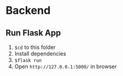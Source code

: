 # Backend

## Run Flask App
1. `$cd` to this folder
2. Install dependencies 
3. `$flask run`
4. Open `http://127.0.0.1:5000/` in browser

